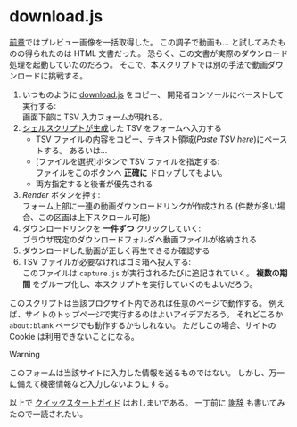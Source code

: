 # download.js

[前章](./Capture.md)ではプレビュー画像を一括取得した。
この調子で動画も...
と試してみたものの得られたのは HTML 文書だった。
恐らく、この文書が実際のダウンロード処理を起動していたのだろう。
そこで、本スクリプトでは別の手法で動画ダウンロードに挑戦する。

1. いつものように [download.js](../../src/download.js) をコピー、
   開発者コンソールにペーストして実行する:  
   画面下部に TSV 入力フォームが現れる。
2. [シェルスクリプトが生成](./Capture.md#in-the-terminal)した
   TSV をフォームへ入力する
    - TSV ファイルの内容をコピー、テキスト領域(_Paste TSV here_)にペーストする。
      あるいは...
    - [ファイルを選択]ボタンで TSV ファイルを指定する:  
      ファイルをこのボタンへ **正確に** ドロップしてもよい。
    - 両方指定すると後者が優先される
3. _Render_ ボタンを押す:  
   フォーム上部に一連の動画ダウンロードリンクが作成される
   (件数が多い場合、この区画は上下スクロール可能)
4. ダウンロードリンクを **一件ずつ** クリックしていく:  
   ブラウザ既定のダウンロードフォルダへ動画ファイルが格納される
5. ダウンロードした動画が正しく再生できるか確認する
6. TSV ファイルが必要なければゴミ箱へ投入する:  
   このファイルは `capture.js` が実行されるたびに追記されていく。
   **複数の期間** をグループ化し、本スクリプトを実行していくのもよいだろう。

このスクリプトは当該ブログサイト内であれば任意のページで動作する。
例えば、サイトのトップページで実行するのはよいアイデアだろう。
それどころか `about:blank` ページでも動作するかもしれない。
ただしこの場合、サイトの Cookie は利用できないことになる。

> [!WARNING]
> このフォームは当該サイトに入力した情報を送るものではない。
> しかし、万一に備えて機密情報など入力しないようにする。

以上で [クイックスタートガイド](./index.md) はおしまいである。
一丁前に [謝辞](../Acknowledgement.md) も書いてみたので一読されたい。
